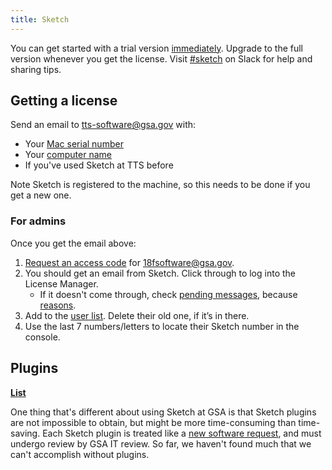```yaml
---
title: Sketch
---
```


You can get started with a trial version [immediately](https://www.sketch.com/). Upgrade to the full version whenever you get the license. Visit [#sketch](https://gsa-tts.slack.com/messages/sketch) on Slack for help and sharing tips.

## Getting a license

Send an email to [tts-software@gsa.gov](mailto:tts-software@gsa.gov) with:

- Your [Mac serial number](https://support.apple.com/en-us/HT201581)
- Your [computer name](https://support.apple.com/guide/mac-help/find-your-computers-name-and-network-address-mchlp1177/mac)
- If you've used Sketch at TTS before

Note Sketch is registered to the machine, so this needs to be done if you get a new one.

### For admins

Once you get the email above:

1. [Request an access code](https://www.sketch.com/support/license-manager/) for [18fsoftware@gsa.gov](mailto:18fsoftware@gsa.gov).
1. You should get an email from Sketch. Click through to log into the License Manager.
   - If it doesn't come through, check [pending messages](https://groups.google.com/a/gsa.gov/forum/#!pendingmsg/18fsoftware), because [reasons](https://www.sketch.com/support/licensing-and-sales/license-manager-email-issue/).
1. Add to the [user list](https://docs.google.com/spreadsheets/d/1SCkLr0GXgoeqmIMPLic8QnX1INkyoP1YCNp17Sarx9s/edit?usp=drive_web&ouid=110177769858789799592). Delete their old one, if it’s in there.
1. Use the last 7 numbers/letters to locate their Sketch number in the console.

## Plugins

[**List**](https://docs.google.com/spreadsheets/d/1NDA19R_j3WpueXNCedY1gAdL-mDhUyL7kWBhpIQrK7g/edit#gid=0)

One thing that's different about using Sketch at GSA is that Sketch plugins are not impossible to obtain, but might be more time-consuming than time-saving. Each Sketch plugin is treated like a [new software request]({{site.baseurl}}/software/), and must undergo review by GSA IT review. So far, we haven't found much that we can't accomplish without plugins.
